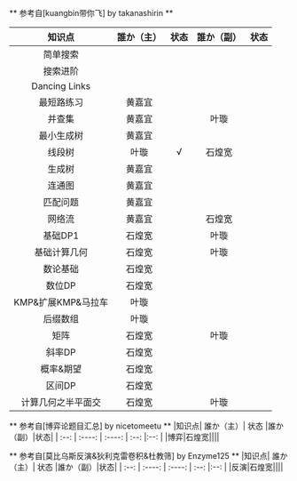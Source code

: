 ** 参考自[kuangbin带你飞] by takanashirin **

|知识点| 誰か（主）| 状态 |誰か（副）|状态|
| :--: | :----: | :----: | :--: |:--: |
|简单搜索|||||
|搜索进阶|||||
|Dancing Links|||||
|最短路练习|黄嘉宜||||
|并查集|黄嘉宜||叶璇||
|最小生成树|黄嘉宜||||
|线段树|叶璇|√|石煌宽||
|生成树|黄嘉宜||||
|连通图|黄嘉宜||||
|匹配问题|黄嘉宜||||
|网络流|黄嘉宜||石煌宽||
|基础DP1|石煌宽||叶璇||
|基础计算几何|石煌宽||叶璇||
|数论基础|石煌宽||||
|数位DP|石煌宽||||
|KMP&扩展KMP&马拉车|叶璇||||
|后缀数组|叶璇||||
|矩阵|石煌宽||叶璇||
|斜率DP|石煌宽||||
|概率&期望|石煌宽||||
|区间DP|石煌宽||||
|计算几何之半平面交|石煌宽||叶璇||

** 参考自[博弈论题目汇总] by nicetomeetu **
|知识点| 誰か（主）| 状态 |誰か（副）|状态|
| :--: | :----: | :----: | :--: |:--: |
|博弈|石煌宽||||

** 参考自[莫比乌斯反演&狄利克雷卷积&杜教筛] by Enzyme125 **
|知识点| 誰か（主）| 状态 |誰か（副）|状态|
| :--: | :----: | :----: | :--: |:--: |
|反演|石煌宽||||